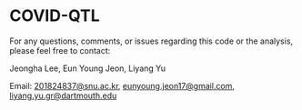 # COVID-QTL

For any questions, comments, or issues regarding this code or the analysis, please feel free to contact:

Jeongha Lee, Eun Young Jeon, Liyang Yu

Email: 201824837@snu.ac.kr, eunyoung.jeon17@gmail.com, liyang.yu.gr@dartmouth.edu
